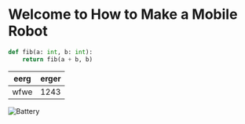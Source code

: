 # Welcome to How to Make a Mobile Robot

```python
def fib(a: int, b: int):
    return fib(a + b, b)
```

| eerg | erger |
| ---- | ----- |
| wfwe | 1243  |

![Battery](/img/battery1.jpg)